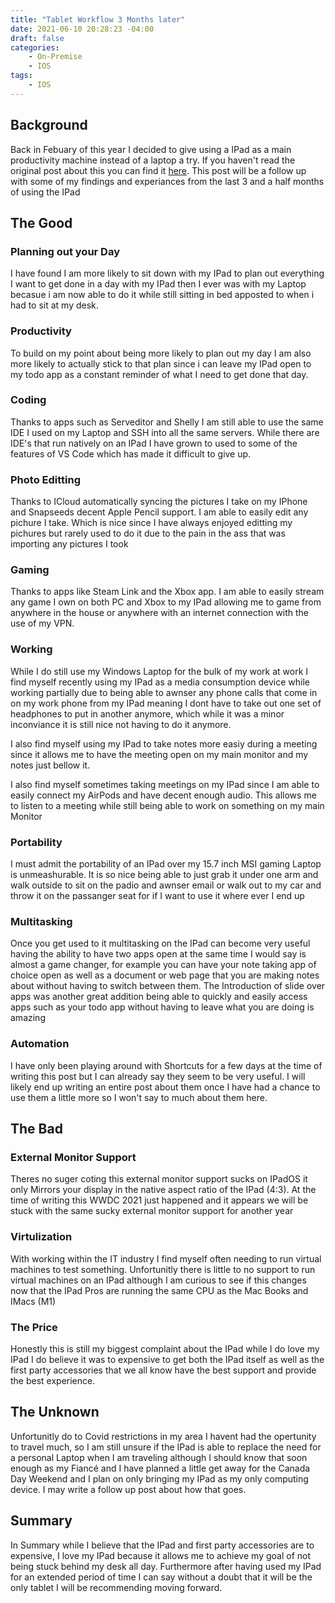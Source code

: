 ```yaml
---
title: "Tablet Workflow 3 Months later"
date: 2021-06-10 20:28:23 -04:00
draft: false
categories:
    - On-Premise
    - IOS
tags:
    - IOS
---
```


## Background
Back in Febuary of this year I decided to give using a IPad as a main productivity machine instead of a laptop a try. If you haven't read the original post about this you can find it [here](https://www.ryanvanmassenhoven.com/posts/tablet-workflow/). This post will be a follow up with some of my findings and experiances from the last 3 and a half months of using the IPad

## The Good 
### Planning out your Day
I have found I am more likely to sit down with my IPad to plan out everything I want to get done in a day with my IPad then I ever was with my Laptop becasue i am now able to do it while still sitting in bed apposted to when i had to sit at my desk.

### Productivity
To build on my point about being more likely to plan out my day I am also more likely to actually stick to that plan since i can leave my IPad open to my todo app as a constant reminder of what I need to get done that day.

### Coding
Thanks to apps such as Serveditor and Shelly I am still able to use the same IDE I used on my Laptop and SSH into all the same servers. While there are IDE's that run natively on an IPad I have grown to used to some of the features of VS Code which has made it difficult to give up.

### Photo Editting
Thanks to ICloud automatically syncing the pictures I take on my IPhone and Snapseeds decent Apple Pencil support. I am able to easily edit any pichure I take. Which is nice since I have always enjoyed editting my pichures but rarely used to do it due to the pain in the ass that was importing any pictures I took

### Gaming
Thanks to apps like Steam Link and the Xbox app. I am able to easily stream any game I own on both PC and Xbox to my IPad allowing me to game from anywhere in the house or anywhere with an internet connection with the use of my VPN.

### Working
While I do still use my Windows Laptop for the bulk of my work at work I find myself recently using my IPad as a media consumption device while working partially due to being able to awnser any phone calls that come in on my work phone from my IPad meaning I dont have to take out one set of headphones to put in another anymore, which while it was a minor inconviance it is still nice not having to do it anymore.

I also find myself using my IPad to take notes more easiy during a meeting since it allows me to have the meeting open on my main monitor and my notes just bellow it. 

I also find myself sometimes taking meetings on my IPad since I am able to easily connect my AirPods and have decent enough audio. This allows me to listen to a meeting while still being able to work on something on my main Monitor

### Portability
I must admit the portability of an IPad over my 15.7 inch MSI gaming Laptop is unmeashurable. It is so nice being able to just grab it under one arm and walk outside to sit on the padio and awnser email or walk out to my car and throw it on the passanger seat for if I want to use it where ever I end up

### Multitasking
Once you get used to it multitasking on the IPad can become very useful having the ability to have two apps open at the same time I would say is almost a game changer, for example you can have your note taking app of choice open as well as a document or web page that you are making notes about without having to switch between them. The Introduction of slide over apps was another great addition being able to quickly and easily access apps such as your todo app without having to leave what you are doing is amazing

### Automation
I have only been playing around with Shortcuts for a few days at the time of writing this post but I can already say they seem to be very useful. I will likely end up writing an entire post about them once I have had a chance to use them a little more so I won't say to much about them here.

## The Bad
### External Monitor Support
Theres no suger coting this external monitor support sucks on IPadOS it only Mirrors your display in the native aspect ratio of the IPad (4:3). At the time of writing this WWDC 2021 just happened and it appears we will be stuck with the same sucky external monitor support for another year

### Virtulization
With working within the IT industry I find myself often needing to run virtual machines to test something. Unfortunitly there is little to no support to run virtual machines on an IPad although I am curious to see if this changes now that the IPad Pros are running the same CPU as the Mac Books and IMacs (M1)

### The Price 
Honestly this is still my biggest complaint about the IPad while I do love my IPad I do believe it was to expensive to get both the IPad itself as well as the first party accessories that we all know have the best support and provide the best experience. 

## The Unknown
Unfortunitly do to Covid restrictions in my area I havent had the opertunity to travel much, so I am still unsure if the IPad is able to replace the need for a personal Laptop when I am traveling although I should know that soon enough as my Fiancé and I have planned a little get away for the Canada Day Weekend and I plan on only bringing my IPad as my only computing device. I may write a follow up post about how that goes. 

## Summary
In Summary while I believe that the IPad and first party accessories are to expensive, I love my IPad because it allows me to achieve my goal of not being stuck behind my desk all day. Furthermore after having used my IPad for an extended period of time I can say without a doubt that it will be the only tablet I will be recommending moving forward.